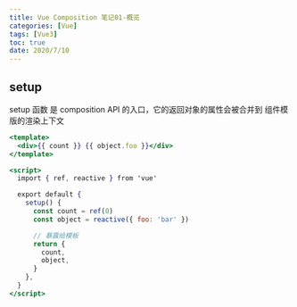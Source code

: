 ```yaml
---
title: Vue Composition 笔记01-概览
categories: [Vue]
tags: [Vue3]
toc: true
date: 2020/7/10
---
```


## setup

setup 函数 是 composition API 的入口，它的返回对象的属性会被合并到 组件模版的渲染上下文

```jsx
<template>
  <div>{{ count }} {{ object.foo }}</div>
</template>

<script>
  import { ref, reactive } from 'vue'

  export default {
    setup() {
      const count = ref(0)
      const object = reactive({ foo: 'bar' })

      // 暴露给模板
      return {
        count,
        object,
      }
    },
  }
</script>
```
